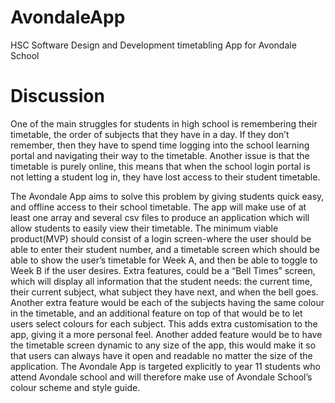 # AvondaleApp
HSC Software Design and Development timetabling App for Avondale School

# Discussion
One of the main struggles for students in high school is remembering their timetable, the order of subjects that they have in a day. 
If they don’t remember, then they have to spend time logging into the school learning portal and navigating their way to the timetable. Another issue is that the timetable is purely online, this means that when the school login portal is not letting a student log in, they have lost access to their student timetable.

The Avondale App aims to solve this problem by giving students quick easy, and offline access to their school timetable.
The app will make use of at least one array and several csv files to produce an application which will allow students to easily view their timetable. 
The minimum viable product(MVP) should consist of a login screen-where the user should be able to enter their student number, and a timetable screen which should be able to show the user’s timetable for Week A, and then be able to toggle to Week B if the user desires. 
Extra features, could be a “Bell Times” screen, which will display all information that the student needs: the current time, their current subject, what subject they have next, and when the bell goes. 
Another extra feature would be each of the subjects having the same colour in the timetable, and an additional feature on top of that would be to let users select colours for each subject.
This adds extra customisation to the app, giving it a more personal feel. Another added feature would be to have the timetable screen dynamic to any size of the app, this would make it so that users can always have it open and readable no matter the size of the application.
The Avondale App is targeted explicitly to year 11 students who attend Avondale school and will therefore make use of Avondale School’s colour scheme and style guide. 


